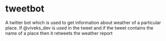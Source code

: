 # tweetbot
A twitter bot which is used to get information about weather of a particular place. If @viveks_dev is used in the tweet and if the tweet contains the name of a place then it retweets the weather report
